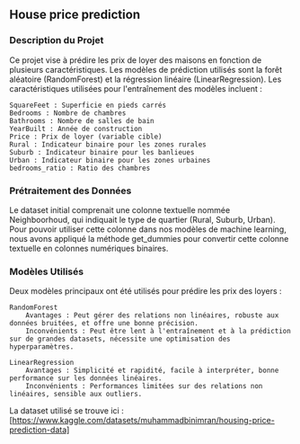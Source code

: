 ## House price prediction 

### Description du Projet

Ce projet vise à prédire les prix de loyer des maisons en fonction de plusieurs caractéristiques. Les modèles de prédiction utilisés sont la forêt aléatoire (RandomForest) et la régression linéaire (LinearRegression). Les caractéristiques utilisées pour l'entraînement des modèles incluent :

    SquareFeet : Superficie en pieds carrés
    Bedrooms : Nombre de chambres
    Bathrooms : Nombre de salles de bain
    YearBuilt : Année de construction
    Price : Prix de loyer (variable cible)
    Rural : Indicateur binaire pour les zones rurales
    Suburb : Indicateur binaire pour les banlieues
    Urban : Indicateur binaire pour les zones urbaines
    bedrooms_ratio : Ratio des chambres

### Prétraitement des Données

Le dataset initial comprenait une colonne textuelle nommée Neighboorhoud, qui indiquait le type de quartier (Rural, Suburb, Urban). Pour pouvoir utiliser cette colonne dans nos modèles de machine learning, nous avons appliqué la méthode get_dummies pour convertir cette colonne textuelle en colonnes numériques binaires.

### Modèles Utilisés

Deux modèles principaux ont été utilisés pour prédire les prix des loyers :

    RandomForest
        Avantages : Peut gérer des relations non linéaires, robuste aux données bruitées, et offre une bonne précision.
        Inconvénients : Peut être lent à l'entraînement et à la prédiction sur de grandes datasets, nécessite une optimisation des hyperparamètres.

    LinearRegression
        Avantages : Simplicité et rapidité, facile à interpréter, bonne performance sur les données linéaires.
        Inconvénients : Performances limitées sur des relations non linéaires, sensible aux outliers.


La dataset utilisé se trouve ici : [https://www.kaggle.com/datasets/muhammadbinimran/housing-price-prediction-data]
